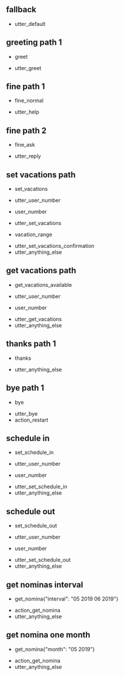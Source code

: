 ## fallback
- utter_default

## greeting path 1
* greet
- utter_greet

## fine path 1
* fine_normal
- utter_help

## fine path 2
* fine_ask
- utter_reply

## set vacations path
* set_vacations
- utter_user_number
* user_number
- utter_set_vacations
* vacation_range
- utter_set_vacations_confirmation
- utter_anything_else

## get vacations path
* get_vacations_available
- utter_user_number
* user_number
- utter_get_vacations
- utter_anything_else

## thanks path 1
* thanks
- utter_anything_else

## bye path 1
* bye
- utter_bye
- action_restart

## schedule  in 
* set_schedule_in
- utter_user_number
* user_number
- utter_set_schedule_in
- utter_anything_else

## schedule  out 
* set_schedule_out
- utter_user_number
* user_number
- utter_set_schedule_out
- utter_anything_else

## get nominas interval
* get_nomina{"interval": "05 2019 06 2019"}
- action_get_nomina
- utter_anything_else

## get nomina one month
* get_nomina{"month": "05 2019"}
- action_get_nomina
- utter_anything_else